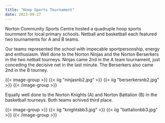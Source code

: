 ```yaml
---
title: "Hoop Sports Tournament"
date: 2023-09-27
---
```


Norton Community Sports Centre hosted a quadruple hoop sports tournment for local primary schools. Netball and basketball each featured two tournaments for A and B teams.

Our teams represented the school with impecable sportpersonship, energy and enthusiasm. Well done to the Norton Ninjas and the Norton Berserkers in the two netball tourneys. Ninjas came 2nd in the A team tournament, just conceding the decisive net in the last minute. The Berserkers also came 2nd in the B tourney.

{{< image-group >}}
  {{< iig "ninjasnb2.jpg" >}}
  {{< iig "berserkersnb2.jpg" >}}
{{< /image-group >}}

Equally well done to the Norton Knights (A) and Norton Battalion (B) in the basketball tourneys. Both teams achived third place.

{{< image-group >}}
  {{< iig "knightsbb3.jpg" >}}
  {{< iig "battalionbb3.jpg" >}}
{{< /image-group >}}
